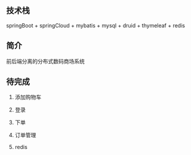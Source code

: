## 技术栈

springBoot + springCloud + mybatis + mysql + druid + thymeleaf + redis


## 简介

前后端分离的分布式数码商场系统


## 待完成

1. 添加购物车

2. 登录

3. 下单

4. 订单管理

5. redis
